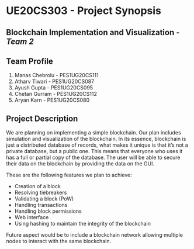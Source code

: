 # UE20CS303 - Project Synopsis

## Blockchain Implementation and Visualization - _Team 2_

## Team Profile

1) Manas Chebrolu - PES1UG20CS111
2) Atharv Tiwari - PES1UG20CS087
3) Ayush Gupta - PES1UG20CS095
4) Chetan Gurram - PES1UG20CS112
5) Aryan Karn - PES1UG20CS080

## Project Description

We are planning on implementing a simple blockchain. Our plan includes simulation and 
visualization of the blockchain. In its essence, blockchain is just a distributed database of 
records, what makes it unique is that it’s not a private database, but a public one. This 
means that everyone who uses it has a full or partial copy of the database.
The user will be able to secure their data on the blockchain by providing the data on the 
GUI.

These are the following features we plan to achieve:
- Creation of a block
- Resolving tiebreakers
- Validating a block (PoW)
- Handling transactions
- Handling block permissions
- Web interface
- Using hashing to maintain the integrity of the blockchain

Future aspect would be to include a blockchain network allowing multiple nodes to interact 
with the same blockchain.
